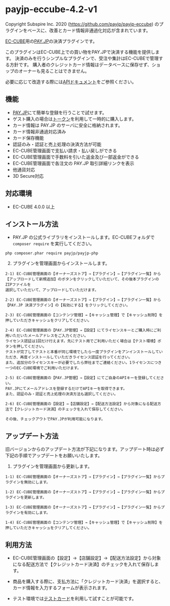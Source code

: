 # payjp-eccube-4.2-v1

Copyright Subspire Inc. 2020
(https://github.com/payjp/payjp-eccube) のプラグインをベースに、改善とカード情報非通過化対応が含まれています。

[EC-CUBE](http://www.ec-cube.net)用の[PAY.JP](https://pay.jp/)の決済プラグインです。

このプラグインはEC-CUBE上での買い物をPAY.JPで決済する機能を提供します。
決済のみを行うシンプルなプラグインで、受注や集計はEC-CUBEで管理する方針です。
購入者のクレジットカード情報はデータベースに保存せず、ショップのオーナーも見ることはできません。

必要に応じて改造する際には[APIドキュメント](https://pay.jp/docs/api/)をご参照ください。

## 機能

- [PAY.JP](https://pay.jp/)にて簡単な登録を行うことで試せます。
- ゲスト購入の場合は[トークン](https://pay.jp/docs/api/#token-トークン)を利用して一時的に購入します。
- カード情報は PAY.JP のサーバに安全に格納されます。
- カード情報非通過対応済み
- カード保存機能
- 認証のみ・認証と売上処理の決済方法が可能
- EC-CUBE管理画面で支払い請求・払い戻しができる
- EC-CUBE管理画面で手数料を引いた返金及び一部返金ができる
- EC-CUBE管理画面で各注文の PAY.JP 取引詳細リンクを表示
- 他通貨対応
- 3D Secure対応

## 対応環境

- EC-CUBE 4.0.0 以上

## インストール方法

- PAY.JP の公式ライブラリをインストールします。EC-CUBEフォルダで `composer require` を実行してください。

```
php composer.phar require payjp/payjp-php
```

2) プラグインを管理画面からインストールします。

```
2-1) EC-CUBE管理画面の【オーナーズストア】→【プラグイン】→【プラグイン一覧】から
【アップロードして新規追加】のボタンをクリックしていただいて、その後本プラグインのZIPファイルを
選択していただいて、アップロードしていただけます。

2-2) EC-CUBE管理画面の【オーナーズストア】→【プラグイン】→【プラグイン一覧】から
【PAY.JP 決済プラグイン】の【有効にする】をクリックしてください。

2-3) EC-CUBE管理画面の【コンテンツ管理】→【キャッシュ管理】で【キャッシュ削除】を押していただきキャッシュをクリアしてください。

2-4) EC-CUBE管理画面の【PAY.JP管理】→【設定】にてライセンスキーとご購入時にご利用いただいたメールアドレスをご入力ください。
ライセンス認証は1回だけ行えます。先にテスト用でご利用いただく場合は【テスト環境】ボタンを押してください。
テストが完了してテストと本番が同じ環境でしたら一度プラグインをアンインストールしていただき、再度インストールしていただきライセンス認証を行ってください。
また、追加分のライセンスキーが必要でしたら弊社までご連絡ください。1ライセンスにつき一つのEC-CUBE環境でご利用いただけます。

2-5) EC-CUBE管理画面の【PAY.JP管理】→【設定】にてご自身のAPIキーを登録してください。
PAY.JPにてメールアドレスを登録するだけでAPIキーを取得できます。
また、認証のみ・認証と売上処理の決済方法も選択してください。

2-6) EC-CUBE管理画面の【設定】→【店舗設定】→【配送方法設定】から対象になる配送方法で【クレジットカード決済】のチェックを入れて保存してください。

その後、チェックアウトでPAY.JPが利用可能になります。
```

## アップデート方法

旧バージョンからのアップデート方法が下記になります。アップデート時は必ず下記の手順でアップデートをお願いいたします。

1) プラグインを管理画面から更新します。

```
1-1) EC-CUBE管理画面の【オーナーズストア】→【プラグイン】→【プラグイン一覧】からプラグインを無効にします。

1-2) EC-CUBE管理画面の【オーナーズストア】→【プラグイン】→【プラグイン一覧】からプラグインを更新します。

1-3) EC-CUBE管理画面の【オーナーズストア】→【プラグイン】→【プラグイン一覧】からプラグインを有効にします。

1-4) EC-CUBE管理画面の【コンテンツ管理】→【キャッシュ管理】で【キャッシュ削除】を押していただきキャッシュをクリアしてください。
```

## 利用方法

- EC-CUBE管理画面の【設定】→【店舗設定】→【配送方法設定】から対象になる配送方法で【クレジットカード決済】のチェックを入れて保存します。

- 商品を購入する際に、支払方法に「クレジットカード決済」を選択すると、カード情報を入力するフォームが表示されます。

- テスト環境では[テストカード](https://pay.jp/docs/testcard)を利用して試すことが可能です。